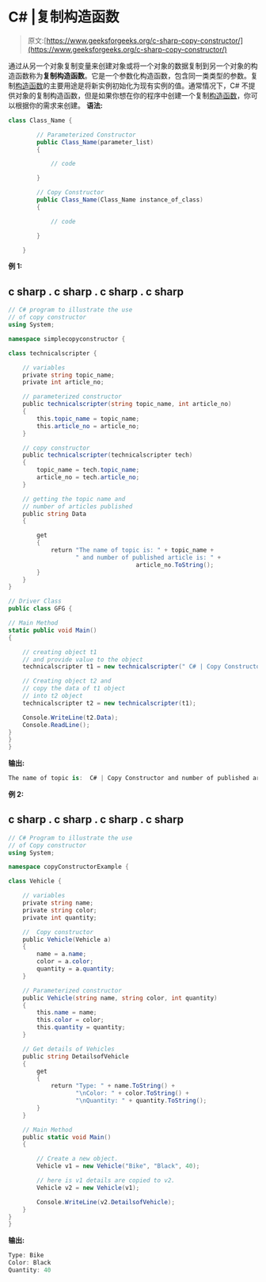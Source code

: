 # C# |复制构造函数

> 原文:[https://www.geeksforgeeks.org/c-sharp-copy-constructor/](https://www.geeksforgeeks.org/c-sharp-copy-constructor/)

通过从另一个对象复制变量来创建对象或将一个对象的数据复制到另一个对象的构造函数称为**复制构造函数**。它是一个参数化构造函数，包含同一类类型的参数。复制[构造函数](https://www.geeksforgeeks.org/c-sharp-constructors/)的主要用途是将新实例初始化为现有实例的值。通常情况下，C# 不提供对象的复制构造函数，但是如果你想在你的程序中创建一个复制[构造函数](https://www.geeksforgeeks.org/c-sharp-constructors/)，你可以根据你的需求来创建。
**语法:**

```cs
class Class_Name {

        // Parameterized Constructor
        public Class_Name(parameter_list)
        {

            // code

        }

        // Copy Constructor
        public Class_Name(Class_Name instance_of_class)
        {

            // code

        }

    }
```

**例 1:**

## c sharp . c sharp . c sharp . c sharp

```cs
// C# program to illustrate the use
// of copy constructor
using System;

namespace simplecopyconstructor {

class technicalscripter {

    // variables
    private string topic_name;
    private int article_no;

    // parameterized constructor
    public technicalscripter(string topic_name, int article_no)
    {
        this.topic_name = topic_name;
        this.article_no = article_no;
    }

    // copy constructor
    public technicalscripter(technicalscripter tech)
    {
        topic_name = tech.topic_name;
        article_no = tech.article_no;
    }

    // getting the topic name and
    // number of articles published
    public string Data
    {

        get
        {
            return "The name of topic is: " + topic_name +
                   " and number of published article is: " +
                                    article_no.ToString();
        }
    }
}

// Driver Class
public class GFG {

// Main Method
static public void Main()
{

    // creating object t1
    // and provide value to the object
    technicalscripter t1 = new technicalscripter(" C# | Copy Constructor", 38);

    // Creating object t2 and
    // copy the data of t1 object
    // into t2 object
    technicalscripter t2 = new technicalscripter(t1);

    Console.WriteLine(t2.Data);
    Console.ReadLine();
}
}
}
```

**输出:**

```cs
The name of topic is:  C# | Copy Constructor and number of published article is: 38
```

**例 2:**

## c sharp . c sharp . c sharp . c sharp

```cs
// C# Program to illustrate the use
// of Copy constructor
using System;

namespace copyConstructorExample {

class Vehicle {

    // variables
    private string name;
    private string color;
    private int quantity;

    //  Copy constructor
    public Vehicle(Vehicle a)
    {
        name = a.name;
        color = a.color;
        quantity = a.quantity;
    }

    // Parameterized constructor
    public Vehicle(string name, string color, int quantity)
    {
        this.name = name;
        this.color = color;
        this.quantity = quantity;
    }

    // Get details of Vehicles
    public string DetailsofVehicle
    {
        get
        {
            return "Type: " + name.ToString() +
                   "\nColor: " + color.ToString() +
                   "\nQuantity: " + quantity.ToString();
        }
    }

    // Main Method
    public static void Main()
    {

        // Create a new object.
        Vehicle v1 = new Vehicle("Bike", "Black", 40);

        // here is v1 details are copied to v2.
        Vehicle v2 = new Vehicle(v1);

        Console.WriteLine(v2.DetailsofVehicle);
    }
}
}
```

**输出:**

```cs
Type: Bike
Color: Black
Quantity: 40
```